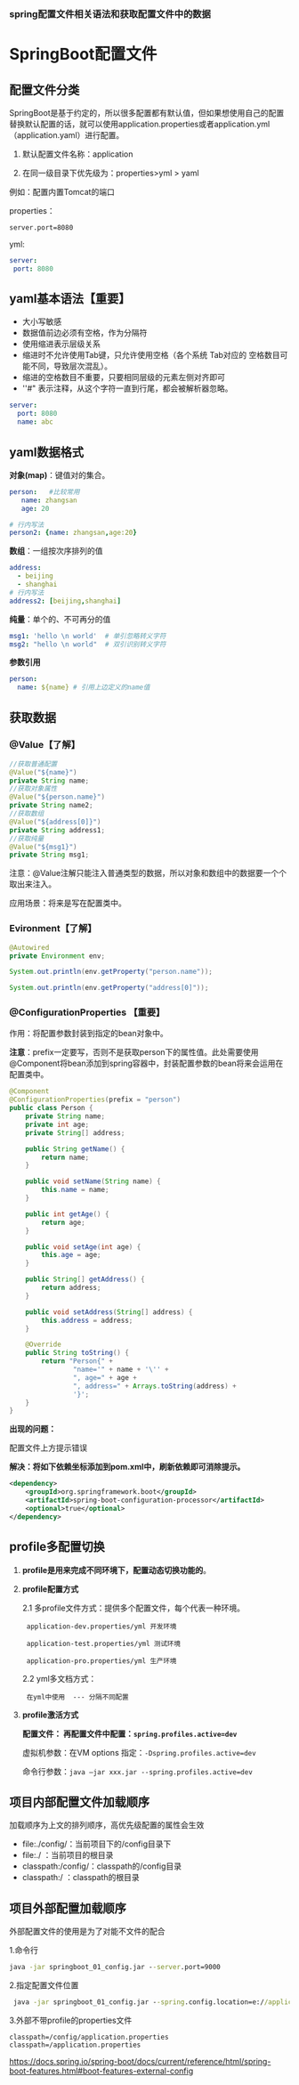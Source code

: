 ### spring配置文件相关语法和获取配置文件中的数据

# SpringBoot配置文件

## 配置文件分类

SpringBoot是基于约定的，所以很多配置都有默认值，但如果想使用自己的配置替换默认配置的话，就可以使用application.properties或者application.yml（application.yaml）进行配置。

1. 默认配置文件名称：application

2. 在同一级目录下优先级为：properties>yml > yaml

例如：配置内置Tomcat的端口

properties：

```properties
server.port=8080
```

yml:

```yml
server: 
 port: 8080
```

## yaml基本语法【重要】

- 大小写敏感
- 数据值前边必须有空格，作为分隔符
- 使用缩进表示层级关系
- 缩进时不允许使用Tab键，只允许使用空格（各个系统 Tab对应的 空格数目可能不同，导致层次混乱）。
- 缩进的空格数目不重要，只要相同层级的元素左侧对齐即可
- ''#" 表示注释，从这个字符一直到行尾，都会被解析器忽略。

```yaml
server: 
  port: 8080  
  name: abc
```

## yaml数据格式

**对象(map)**：键值对的集合。

```yaml
person:   #比较常用
   name: zhangsan
   age: 20

# 行内写法
person2: {name: zhangsan,age:20}
```

**数组**：一组按次序排列的值

```yaml
address:
  - beijing
  - shanghai
# 行内写法
address2: [beijing,shanghai]
```

**纯量**：单个的、不可再分的值

```yaml
msg1: 'hello \n world'  # 单引忽略转义字符
msg2: "hello \n world"  # 双引识别转义字符
```

**参数引用**

```yaml
person:
  name: ${name} # 引用上边定义的name值
```

## 获取数据

### @Value【了解】

```java
//获取普通配置
@Value("${name}")
private String name;
//获取对象属性
@Value("${person.name}")
private String name2;
//获取数组
@Value("${address[0]}")
private String address1;
//获取纯量
@Value("${msg1}")
private String msg1;
```

注意：@Value注解只能注入普通类型的数据，所以对象和数组中的数据要一个个取出来注入。

应用场景：将来是写在配置类中。

### Evironment【了解】

```java
@Autowired
private Environment env;

System.out.println(env.getProperty("person.name"));

System.out.println(env.getProperty("address[0]"));
```

### @ConfigurationProperties 【重要】

作用：将配置参数封装到指定的bean对象中。

**注意**：prefix一定要写，否则不是获取person下的属性值。此处需要使用@Component将bean添加到spring容器中，封装配置参数的bean将来会运用在配置类中。

```java
@Component
@ConfigurationProperties(prefix = "person")
public class Person {
    private String name;
    private int age;
    private String[] address;

    public String getName() {
        return name;
    }

    public void setName(String name) {
        this.name = name;
    }

    public int getAge() {
        return age;
    }

    public void setAge(int age) {
        this.age = age;
    }

    public String[] getAddress() {
        return address;
    }

    public void setAddress(String[] address) {
        this.address = address;
    }

    @Override
    public String toString() {
        return "Person{" +
                "name='" + name + '\'' +
                ", age=" + age +
                ", address=" + Arrays.toString(address) +
                '}';
    }
}
```

**出现的问题：**

配置文件上方提示错误

**解决：将如下依赖坐标添加到pom.xml中，刷新依赖即可消除提示。**

```xml
<dependency>
    <groupId>org.springframework.boot</groupId>
    <artifactId>spring-boot-configuration-processor</artifactId>
    <optional>true</optional>
</dependency>
```

## profile多配置切换

1. **profile是用来完成不同环境下，配置动态切换功能的**。

2. **profile配置方式**

   2.1 多profile文件方式：提供多个配置文件，每个代表一种环境。

        application-dev.properties/yml 开发环境
    
        application-test.properties/yml 测试环境
    
        application-pro.properties/yml 生产环境

   2.2 yml多文档方式：

        在yml中使用  --- 分隔不同配置

3. **profile激活方式**

   **配置文件： 再配置文件中配置：`spring.profiles.active=dev`**

   虚拟机参数：在VM options 指定：`-Dspring.profiles.active=dev`

   命令行参数：`java –jar xxx.jar --spring.profiles.active=dev`

## 项目内部配置文件加载顺序

加载顺序为上文的排列顺序，高优先级配置的属性会生效

- file:./config/：当前项目下的/config目录下
- file:./ ：当前项目的根目录
- classpath:/config/：classpath的/config目录
- classpath:/ ：classpath的根目录

## 项目外部配置加载顺序

外部配置文件的使用是为了对能不文件的配合

1.命令行

```cmd
java -jar springboot_01_config.jar --server.port=9000
```

2.指定配置文件位置

```cmd
 java -jar springboot_01_config.jar --spring.config.location=e://application.properties
```

3.外部不带profile的properties文件

```properties
classpath=/config/application.properties
classpath=/application.properties
```

https://docs.spring.io/spring-boot/docs/current/reference/html/spring-boot-features.html#boot-features-external-config

